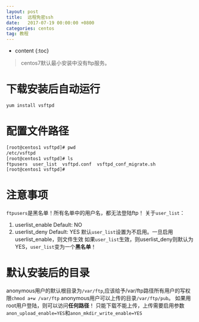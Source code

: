 ```yaml
---
layout: post
title:  远程免密ssh
date:   2017-07-19 00:00:00 +0800
categories: centos
tag: 教程
---
```


* content
{:toc}


> centos7默认最小安装中没有ftp服务。

下载安装后自动运行
===
```bash
yum install vsftpd
```

配置文件路径
===
```bash
[root@centos1 vsftpd]# pwd
/etc/vsftpd
[root@centos1 vsftpd]# ls
ftpusers  user_list  vsftpd.conf  vsftpd_conf_migrate.sh
[root@centos1 vsftpd]#
```

注意事项
===
`ftpusers`是黑名单！所有名单中的用户名，都无法登陆ftp！
关于`user_list`：
1. userlist_enable Default: NO
2. userlist_deny   Default: YES
默认`user_list`设置为不启用。一旦启用userlist_enable，则文件生效
如果`user_list`生效，则userlist_deny则默认为YES，`user_list`变为一个**黑名单**！

默认安装后的目录
===
anonymous用户的默认根目录为`/var/ftp`,应该给予/var/ftp路径所有用户的写权限`chmod a+w /var/ftp`
anonymous用户可以上传的目录`/var/ftp/pub`。
如果用root用户登陆，则可以访问**任何路径**！
只能下载不能上传，上传需要启用参数`anon_upload_enable=YES`和`anon_mkdir_write_enable=YES`